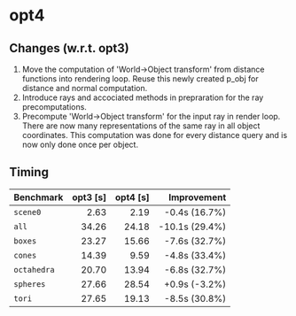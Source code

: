 # opt4

## Changes (w.r.t. opt3)
1. Move the computation of 'World->Object transform' from distance functions into rendering loop. Reuse this newly created p_obj for distance and normal computation.
2. Introduce rays and accociated methods in prepraration for the ray precomputations.
3. Precompute 'World->Object transform' for the input ray in render loop. There are now many representations of the same ray in all object coordinates. This computation was done for every distance query and is now only done once per object. 


## Timing

| Benchmark  | opt3 [s] | opt4 [s] |     Improvement |
|------------|---------:|---------:|----------------:|
|`scene0`    |     2.63 |    2.19  |   -0.4s (16.7%) |
|`all`       |    34.26 |    24.18 |  -10.1s (29.4%) |
|`boxes`     |    23.27 |    15.66 |   -7.6s (32.7%) |
|`cones`     |    14.39 |     9.59 |   -4.8s (33.4%) |
|`octahedra` |    20.70 |    13.94 |   -6.8s (32.7%) |
|`spheres`   |    27.66 |    28.54 |   +0.9s (-3.2%) |
|`tori`      |    27.65 |    19.13 |   -8.5s (30.8%) |

